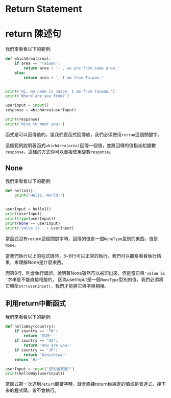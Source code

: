 # Return Statement
# return 陳述句
我們來看看以下的範例:
```python
def whichArea(area):
    if area == 'Taiwan':
        return area + '! , we are from same area.'
    else:
        return area + ', I am from Taiwan.'


print('Hi, my name is Jason. I am from Taiwan.')
print('Where are you from?')

userInput = input()
response = whichArea(userInput)

print(response)
print('Nice to meet you~')

```

函式是可以回傳值的，當我們要函式回傳值，我們必須使用`retrun`這個關鍵字。

這個範例說明著函式`whichArea(area)`回傳一個值，並將回傳的值指派給變數`response`，這樣的方式你可以重複使用變數`response`。

## None
我們來看看以下的範例:
```python
def hello1():
    print('Hello, World!')


userInput = hello1()
print(userInput)
print(type(userInput))
print(None == userInput)
print('value is ' + userInput)
```

當函式沒有`return`這個關鍵字時，回傳的值是一個`NoneType`型別的東西，值是`None`。

當我們執行以上的程式碼時，5~8行可以正常的執行，我們可以觀察看看執行結果，來理解None是什麼東西。

而第8行，則會執行錯誤，說明著None雖然可以被印出來，但是當它與`'value is '`字串是不能直接相接的，
因為userInput是一個`NoneType`型別的值，我們必須將它轉型`str(userInput)`，我們才能將它與字串相接。

## 利用return中斷函式
我們來看看以下的範例:
```python
def helloWay(country):
    if country == 'TW':
        return '你好~'
    if country == 'US':
        return 'How are you~'
    if country == 'JP':
        return 'Konichiwa~'
    return 'Hi~'

userInput = input('您的國家是?')
print(helloWay(userInput))
```

當函式第一次遇到`return`關鍵字時，就會直接return你給定的值或是表達式，接下來的程式碼，皆不會執行。